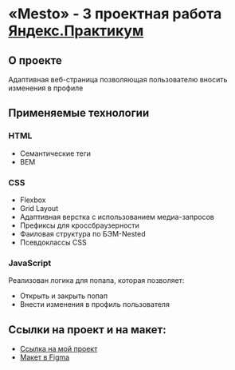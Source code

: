 # «Mesto» - 3 проектная работа [Яндекс.Практикум](https://practicum.yandex.ru/)


## О проекте
Адаптивная веб-страница позволяющая пользователю вносить изменения в профиле

## Применяемые технологии

### HTML 
* Семантические теги
* BEM

### CSS
* Flexbox
* Grid Layout
* Адаптивная верстка с использованием медиа-запросов
* Префиксы для кроссбраузерности 
* Фаиловая структура по БЭМ-Nested
* Псевдоклассы CSS

### JavaScript
Реализован логика для попапа, которая позволяет:
* Открыть и закрыть попап
* Внести изменения в профиль пользователя

## Ссылки на проект и на макет:
* [Ссылка на мой проект]()
* [Макет в Figma](https://www.figma.com/file/2cn9N9jSkmxD84oJik7xL7/JavaScript.-Sprint-4?node-id=0%3A1)

